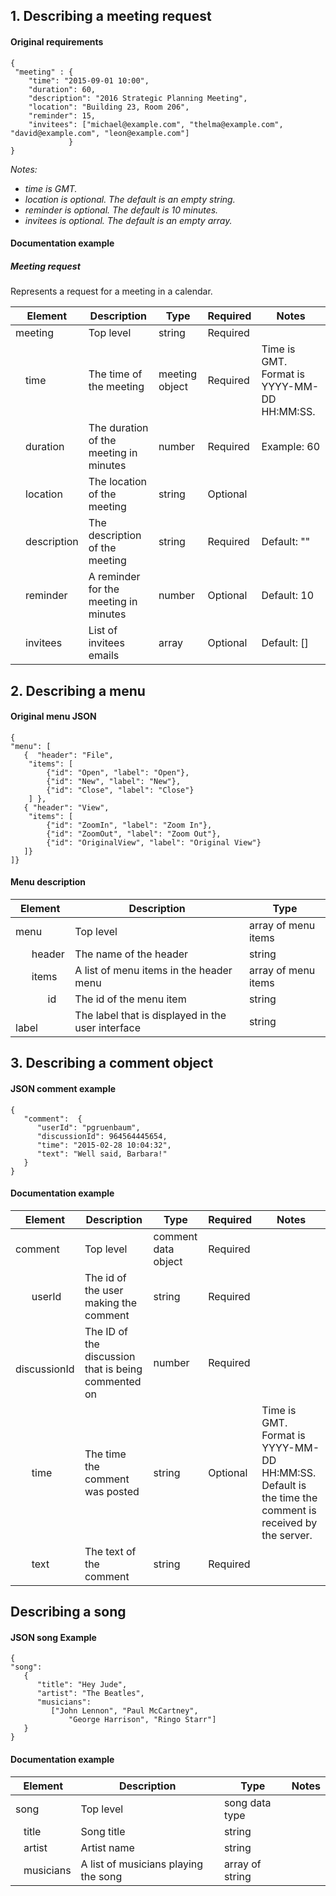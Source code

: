 ## 1. Describing a meeting request

#### Original requirements
```
{
 "meeting" : {
    "time": "2015-09-01 10:00",
    "duration": 60,
    "description": "2016 Strategic Planning Meeting",
    "location": "Building 23, Room 206",
    "reminder": 15,
    "invitees": ["michael@example.com", "thelma@example.com", "david@example.com", "leon@example.com"]
             }
}
```
*Notes:*
- *time is GMT.*
- *location is optional. The default is an empty string.*
- *reminder is optional. The default is 10 minutes.*
- *invitees is optional. The default is an empty array.*

#### Documentation example
##### Meeting request
Represents a request for a meeting in a calendar.
<table>
   <thead>
        <tr>
            <th colspan=2>Element</th>
            <th>Description</th>
            <th>Type</th>
            <th>Required</th>
            <th>Notes</th>
        </tr>
    </thead>
    <tbody>
        <tr>
            <td colspan=2>meeting</td>
            <td>Top level</td>
            <td>string</td>
            <td>Required</td>
            <td />
        </tr>
        <tr>
            <td></td>
            <td>time</td>
            <td>The time of the meeting</td>
            <td>meeting object</td>
            <td>Required</td>
            <td>Time is GMT. Format is YYYY-MM-DD HH:MM:SS. </td>
        </tr>
        <tr>
            <td></td>
            <td>duration</td>
            <td>The duration of the meeting in minutes</td>
            <td>number</td>
            <td>Required</td>
            <td>Example: 60 </td>
        </tr>
        <tr>
            <td></td>
            <td>location</td>
            <td>The location of the meeting </td>
            <td>string</td>
            <td>Optional</td>
            <td></td>
        </tr>
        <tr>
            <td></td>
            <td>description</td>
            <td>The description of the meeting </td>
            <td>string</td>
            <td>Required</td>
            <td>Default: ""</td>
        </tr>
        <tr>
            <td></td>
            <td>reminder</td>
            <td>A reminder for the meeting in minutes</td>
            <td>number</td>
            <td>Optional</td>
            <td>Default: 10</td>
        </tr>
        <tr>
            <td></td>
            <td>invitees</td>
            <td>List of invitees emails</td>
            <td>array</td>
            <td>Optional</td>
            <td>Default: []</td>
        </tr>
    </tbody>
</table>

## 2. Describing a menu
#### Original menu JSON
```
{
"menu": [ 
   {  "header": "File",
    "items": [
        {"id": "Open", "label": "Open"},
        {"id": "New", "label": "New"},
        {"id": "Close", "label": "Close"}
    ] },
   { "header": "View",
    "items": [
        {"id": "ZoomIn", "label": "Zoom In"},
        {"id": "ZoomOut", "label": "Zoom Out"},
        {"id": "OriginalView", "label": "Original View"}
   ]}
]}
```
#### Menu description
| Element | Description | Type |
| ---     | ---         | ---  |
| menu | Top level | array of menu items |
| &nbsp; &nbsp; &nbsp; header | The name of the header | string |
| &nbsp; &nbsp; &nbsp; items | A list of menu items in the header menu | array of menu items |
| &nbsp; &nbsp; &nbsp; &nbsp; &nbsp; &nbsp; id | The id of the menu item | string |
| &nbsp; &nbsp; &nbsp; &nbsp; &nbsp; &nbsp; label | The label that is displayed in the user interface | string |

## 3. Describing a comment object
#### JSON comment example
```
{
   "comment":  {
      "userId": "pgruenbaum",
      "discussionId": 964564445654,
      "time": "2015-02-28 10:04:32",
      "text": "Well said, Barbara!"
   }
}
```
#### Documentation example
| Element | Description | Type | Required | Notes |
| ---     | ---         | ---  | --- | --- |
| comment | Top level | comment data object | Required | |
| &nbsp; &nbsp; &nbsp; userId | The id of the user making the comment | string | Required | |
| &nbsp; &nbsp; &nbsp; discussionId | The ID of the discussion that is being commented on | number | Required | |
| &nbsp; &nbsp; &nbsp; time | The time the comment was posted | string | Optional |Time is GMT. Format is YYYY-MM-DD HH:MM:SS. Default is the time the comment is received by the server. |
| &nbsp; &nbsp; &nbsp; text | The text of the comment | string | Required | |

## Describing a song

#### JSON song Example
```
{
"song":
   {
      "title": "Hey Jude",
      "artist": "The Beatles",
      "musicians": 
         ["John Lennon", "Paul McCartney", 
             "George Harrison", "Ringo Starr"]
   }
}
```

#### Documentation example

Element | Description | Type | Notes
------ | ---------- | --- | ----
song | Top level | song data type 
&nbsp;&nbsp;&nbsp;title | Song title | string
&nbsp;&nbsp;&nbsp;artist | Artist name | string
&nbsp;&nbsp;&nbsp;musicians | A list of musicians playing the song | array of string
